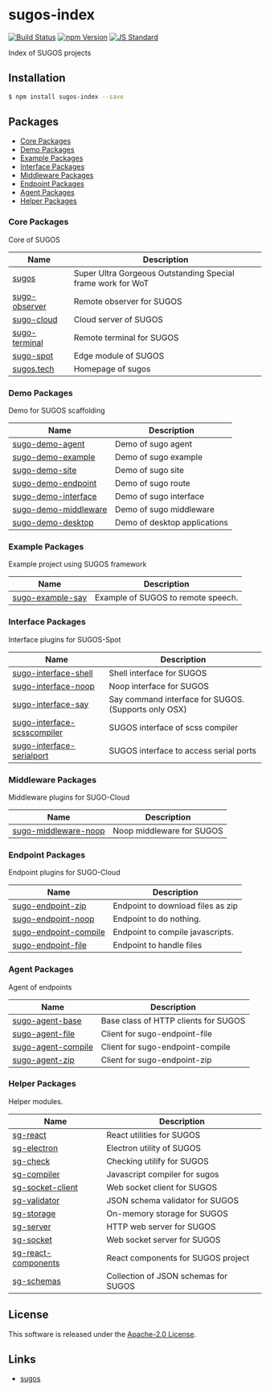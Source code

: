 sugos-index
==========

<!---
This file is generated by ape-tmpl. Do not update manually.
--->

<!-- Badge Start -->
<a name="badges"></a>

[![Build Status][bd_travis_com_shield_url]][bd_travis_com_url]
[![npm Version][bd_npm_shield_url]][bd_npm_url]
[![JS Standard][bd_standard_shield_url]][bd_standard_url]

[bd_repo_url]: https://github.com/realglobe-Inc/sugos-index
[bd_travis_url]: http://travis-ci.org/realglobe-Inc/sugos-index
[bd_travis_shield_url]: http://img.shields.io/travis/realglobe-Inc/sugos-index.svg?style=flat
[bd_travis_com_url]: http://travis-ci.com/realglobe-Inc/sugos-index
[bd_travis_com_shield_url]: https://api.travis-ci.com/realglobe-Inc/sugos-index.svg?token=aeFzCpBZebyaRijpCFmm
[bd_license_url]: https://github.com/realglobe-Inc/sugos-index/blob/master/LICENSE
[bd_codeclimate_url]: http://codeclimate.com/github/realglobe-Inc/sugos-index
[bd_codeclimate_shield_url]: http://img.shields.io/codeclimate/github/realglobe-Inc/sugos-index.svg?style=flat
[bd_codeclimate_coverage_shield_url]: http://img.shields.io/codeclimate/coverage/github/realglobe-Inc/sugos-index.svg?style=flat
[bd_gemnasium_url]: https://gemnasium.com/realglobe-Inc/sugos-index
[bd_gemnasium_shield_url]: https://gemnasium.com/realglobe-Inc/sugos-index.svg
[bd_npm_url]: http://www.npmjs.org/package/sugos-index
[bd_npm_shield_url]: http://img.shields.io/npm/v/sugos-index.svg?style=flat
[bd_standard_url]: http://standardjs.com/
[bd_standard_shield_url]: https://img.shields.io/badge/code%20style-standard-brightgreen.svg

<!-- Badge End -->


<!-- Description Start -->
<a name="description"></a>

Index of SUGOS projects

<!-- Description End -->


<!-- Overview Start -->
<a name="overview"></a>



<!-- Overview End -->


<!-- Sections Start -->
<a name="sections"></a>

<!-- Section from "doc/guides/01.Installation.md.hbs" Start -->

<a name="section-doc-guides-01-installation-md"></a>
Installation
-----

```bash
$ npm install sugos-index --save
```


<!-- Section from "doc/guides/01.Installation.md.hbs" End -->

<!-- Section from "doc/guides/02.Packages.md.hbs" Start -->

<a name="section-doc-guides-02-packages-md"></a>
Packages
---------

+ [Core Packages](#package-group-Core)
+ [Demo Packages](#package-group-Demo)
+ [Example Packages](#package-group-Example)
+ [Interface Packages](#package-group-Interface)
+ [Middleware Packages](#package-group-Middleware)
+ [Endpoint Packages](#package-group-Endpoint)
+ [Agent Packages](#package-group-Agent)
+ [Helper Packages](#package-group-Helper)


<a name="package-group-Core"/>

### Core Packages

Core of SUGOS

| Name | Description |
| ---- | ----------- |
| [sugos](https://github.com/realglobe-Inc/sugos) | Super Ultra Gorgeous Outstanding Special frame work for WoT |
| [sugo-observer](https://github.com/realglobe-Inc/sugo-observer) | Remote observer for SUGOS |
| [sugo-cloud](https://github.com/realglobe-Inc/sugo-cloud) | Cloud server of SUGOS |
| [sugo-terminal](https://github.com/realglobe-Inc/sugo-terminal) | Remote terminal for SUGOS |
| [sugo-spot](https://github.com/realglobe-Inc/sugo-spot) | Edge module of SUGOS |
| [sugos.tech](https://github.com/realglobe-Inc/sugos.tech) | Homepage of sugos |
<a name="package-group-Demo"/>

### Demo Packages

Demo for SUGOS scaffolding

| Name | Description |
| ---- | ----------- |
| [sugo-demo-agent](https://github.com/realglobe-Inc/sugo-demo-agent) | Demo of sugo agent |
| [sugo-demo-example](https://github.com/realglobe-Inc/sugo-demo-example) | Demo of sugo example |
| [sugo-demo-site](https://github.com/realglobe-Inc/sugo-demo-site) | Demo of sugo site |
| [sugo-demo-endpoint](https://github.com/realglobe-Inc/sugo-demo-endpoint) | Demo of sugo route |
| [sugo-demo-interface](https://github.com/realglobe-Inc/sugo-demo-interface) | Demo of sugo interface |
| [sugo-demo-middleware](https://github.com/realglobe-Inc/sugo-demo-middleware) | Demo of sugo middleware |
| [sugo-demo-desktop](https://github.com/realglobe-Inc/sugo-demo-desktop) | Demo of desktop applications |
<a name="package-group-Example"/>

### Example Packages

Example project using SUGOS framework

| Name | Description |
| ---- | ----------- |
| [sugo-example-say](https://github.com/realglobe-Inc/sugo-example-say) | Example of SUGOS to remote speech. |
<a name="package-group-Interface"/>

### Interface Packages

Interface plugins for SUGOS-Spot

| Name | Description |
| ---- | ----------- |
| [sugo-interface-shell](https://github.com/realglobe-Inc/sugo-interface-shell) | Shell interface for SUGOS |
| [sugo-interface-noop](https://github.com/realglobe-Inc/sugo-interface-noop) | Noop interface for SUGOS |
| [sugo-interface-say](https://github.com/realglobe-Inc/sugo-interface-say) | Say command interface for SUGOS. (Supports only OSX) |
| [sugo-interface-scsscompiler](https://github.com/realglobe-Inc/sugo-interface-scsscompiler) | SUGOS interface of scss compiler |
| [sugo-interface-serialport](https://github.com/realglobe-Inc/sugo-interface-serialport) | SUGOS interface to access serial ports |
<a name="package-group-Middleware"/>

### Middleware Packages

Middleware plugins for SUGO-Cloud

| Name | Description |
| ---- | ----------- |
| [sugo-middleware-noop](https://github.com/realglobe-Inc/sugo-middleware-noop) | Noop middleware for SUGOS |
<a name="package-group-Endpoint"/>

### Endpoint Packages

Endpoint plugins for SUGO-Cloud

| Name | Description |
| ---- | ----------- |
| [sugo-endpoint-zip](https://github.com/realglobe-Inc/sugo-endpoint-zip) | Endpoint to download files as zip |
| [sugo-endpoint-noop](https://github.com/realglobe-Inc/sugo-endpoint-noop) | Endpoint to do nothing. |
| [sugo-endpoint-compile](https://github.com/realglobe-Inc/sugo-endpoint-compile) | Endpoint to compile javascripts. |
| [sugo-endpoint-file](https://github.com/realglobe-Inc/sugo-endpoint-file) | Endpoint to handle files |
<a name="package-group-Agent"/>

### Agent Packages

Agent of endpoints

| Name | Description |
| ---- | ----------- |
| [sugo-agent-base](https://github.com/realglobe-Inc/sugo-agent-base) | Base class of HTTP clients for SUGOS |
| [sugo-agent-file](https://github.com/realglobe-Inc/sugo-agent-file) | Client for sugo-endpoint-file |
| [sugo-agent-compile](https://github.com/realglobe-Inc/sugo-agent-compile) | Client for sugo-endpoint-compile |
| [sugo-agent-zip](https://github.com/realglobe-Inc/sugo-agent-zip) | Client for sugo-endpoint-zip |
<a name="package-group-Helper"/>

### Helper Packages

Helper modules.

| Name | Description |
| ---- | ----------- |
| [sg-react](https://github.com/realglobe-Inc/sg-react) | React utilities for SUGOS |
| [sg-electron](https://github.com/realglobe-Inc/sg-electron) | Electron utility of SUGOS |
| [sg-check](https://github.com/realglobe-Inc/sg-check) | Checking utilify for SUGOS |
| [sg-compiler](https://github.com/realglobe-Inc/sg-compiler) | Javascript compiler for sugos |
| [sg-socket-client](https://github.com/realglobe-Inc/sg-socket-client) | Web socket client for SUGOS |
| [sg-validator](https://github.com/realglobe-Inc/sg-validator) | JSON schema validator for SUGOS |
| [sg-storage](https://github.com/realglobe-Inc/sg-storage) | On-memory storage for SUGOS |
| [sg-server](https://github.com/realglobe-Inc/sg-server) | HTTP web server for SUGOS |
| [sg-socket](https://github.com/realglobe-Inc/sg-socket) | Web socket server for SUGOS |
| [sg-react-components](https://github.com/realglobe-Inc/sg-react-components) | React components for SUGOS project |
| [sg-schemas](https://github.com/realglobe-Inc/sg-schemas) | Collection of JSON schemas for SUGOS |



<!-- Section from "doc/guides/02.Packages.md.hbs" End -->


<!-- Sections Start -->


<!-- LICENSE Start -->
<a name="license"></a>

License
-------
This software is released under the [Apache-2.0 License](https://github.com/realglobe-Inc/sugos-index/blob/master/LICENSE).

<!-- LICENSE End -->


<!-- Links Start -->
<a name="links"></a>

Links
------

+ [sugos][sugos_url]

[sugos_url]: https://github.com/realglobe-Inc/sugos

<!-- Links End -->
